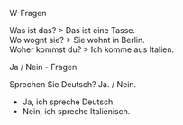 W-Fragen  

<!--![w](assets/25012021/1.png)-->

Was ist das?	> Das ist eine Tasse.  
Wo wognt sie? > Sie wohnt in Berlin.  
Woher kommst du? > Ich komme aus Italien.  

Ja / Nein - Fragen  

<!--![w](assets/25012021/2.png)-->

Sprechen Sie Deutsch? Ja. / Nein.  
- Ja, ich spreche Deutsch.  
- Nein, ich spreche Italienisch.  
